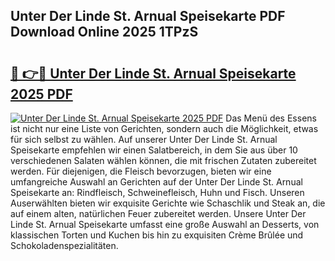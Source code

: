 ## Unter Der Linde St. Arnual Speisekarte PDF Download Online 2025 1TPzS

# <h2><a href="http://gcc53k.nevu.top/?p=Unter+Der+Linde+St.+Arnual+Speisekarte">🔗 👉🔴 Unter Der Linde St. Arnual Speisekarte 2025 PDF</a></h2>

[![Unter Der Linde St. Arnual Speisekarte 2025 PDF](https://i.imgur.com/dBaPXMq.png)](http://gcc53k.nevu.top/?p=Unter+Der+Linde+St.+Arnual+Speisekarte)
Das Menü des Essens ist nicht nur eine Liste von Gerichten, sondern auch die Möglichkeit, etwas für sich selbst zu wählen. Auf unserer Unter Der Linde St. Arnual Speisekarte empfehlen wir einen Salatbereich, in dem Sie aus über 10 verschiedenen Salaten wählen können, die mit frischen Zutaten zubereitet werden. Für diejenigen, die Fleisch bevorzugen, bieten wir eine umfangreiche Auswahl an Gerichten auf der Unter Der Linde St. Arnual Speisekarte an: Rindfleisch, Schweinefleisch, Huhn und Fisch. Unseren Auserwählten bieten wir exquisite Gerichte wie Schaschlik und Steak an, die auf einem alten, natürlichen Feuer zubereitet werden. Unsere Unter Der Linde St. Arnual Speisekarte umfasst eine große Auswahl an Desserts, von klassischen Torten und Kuchen bis hin zu exquisiten Crème Brûlée und Schokoladenspezialitäten.
